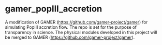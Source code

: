 # gamer_popIII_accretion

A modification of GAMER (https://github.com/gamer-project/gamer) for simulating PopIII accretion flow. 
The repo is set for the purpose of transparency in science. The physical modules developed in this project will be merged to GAMER (https://github.com/gamer-project/gamer).
